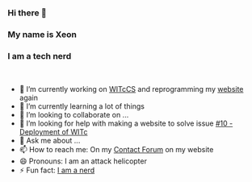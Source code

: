 ### Hi there 👋
### My name is Xeon 
### I am a tech nerd
<br>

- 🔭 I’m currently working on [WITcCS](https://github.com/JSSchumacher/WITcCS) and reprogramming my [website](https://www.yjoshuaschumacher.com) again
- 🌱 I’m currently learning a lot of things
- 👯 I’m looking to collaborate on ...
- 🤔 I’m looking for help with making a website to solve issue [#10 - Deployment of WITc](https://github.com/JSSchumacher/WITcCS/issues/10#issue-1321722848)
- 💬 Ask me about ...
- 📫 How to reach me: On my [Contact Forum](https://www.joshuaschumacher.com/contact) on my website
- 😄 Pronouns: I am an attack helicopter
- ⚡ Fun fact: [I am a nerd](https://www.youtube.com/watch?v=2Tvy_Pbe5NA)
